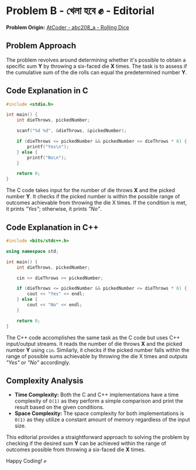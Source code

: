 # Problem B - খেলা হবে ✊ - Editorial

**Problem Origin:** [AtCoder - abc208_a - Rolling Dice](https://atcoder.jp/contests/abc208/tasks/abc208_a?lang=en)

## Problem Approach

The problem revolves around determining whether it's possible to obtain a specific sum **Y** by throwing a six-faced die **X** times. The task is to assess if the cumulative sum of the die rolls can equal the predetermined number **Y**.

## Code Explanation in C

```c
#include <stdio.h>

int main() {
    int dieThrows, pickedNumber;

    scanf("%d %d", &dieThrows, &pickedNumber);

    if (dieThrows <= pickedNumber && pickedNumber <= dieThrows * 6) {
        printf("Yes\n");
    } else {
        printf("No\n");
    }

    return 0;
}
```

The C code takes input for the number of die throws **X** and the picked number **Y**. It checks if the picked number is within the possible range of outcomes achievable from throwing the die X times. If the condition is met, it prints *"Yes"*; otherwise, it prints *"No"*.

## Code Explanation in C++

```cpp
#include <bits/stdc++.h>

using namespace std;

int main() {
    int dieThrows, pickedNumber;

    cin >> dieThrows >> pickedNumber;

    if (dieThrows <= pickedNumber && pickedNumber <= dieThrows * 6) {
        cout << "Yes" << endl;
    } else {
        cout << "No" << endl;
    }

    return 0;
}
```

The C++ code accomplishes the same task as the C code but uses C++ input/output streams. It reads the number of die throws **X** and the picked number **Y** using `cin`. Similarly, it checks if the picked number falls within the range of possible sums achievable by throwing the die X times and outputs *"Yes"* or *"No"* accordingly.

## Complexity Analysis

- **Time Complexity:** Both the C and C++ implementations have a time complexity of `O(1)` as they perform a simple comparison and print the result based on the given conditions.
- **Space Complexity:** The space complexity for both implementations is `O(1)` as they utilize a constant amount of memory regardless of the input size.

This editorial provides a straightforward approach to solving the problem by checking if the desired sum **Y** can be achieved within the range of outcomes possible from throwing a six-faced die **X** times.

Happy Coding! ✊
